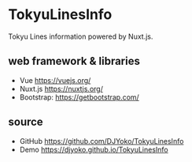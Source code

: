 # TokyuLinesInfo
Tokyu Lines information powered by Nuxt.js.

## web framework & libraries

- Vue https://vuejs.org/
- Nuxt.js https://nuxtjs.org/
- Bootstrap: https://getbootstrap.com/

## source

- GitHub https://github.com/DJYoko/TokyuLinesInfo
- Demo https://djyoko.github.io/TokyuLinesInfo